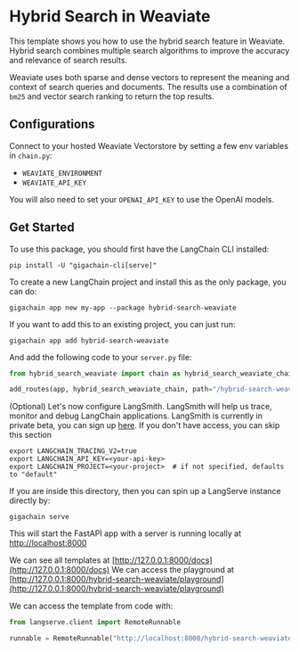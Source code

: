 # Hybrid Search in Weaviate
This template shows you how to use the hybrid search feature in Weaviate. Hybrid search combines multiple search algorithms to improve the accuracy and relevance of search results. 

Weaviate uses both sparse and dense vectors to represent the meaning and context of search queries and documents. The results use a combination of `bm25` and vector search ranking to return the top results. 

##  Configurations
Connect to your hosted Weaviate Vectorstore by setting a few env variables in `chain.py`:

* `WEAVIATE_ENVIRONMENT`
* `WEAVIATE_API_KEY`

You will also need to set your `OPENAI_API_KEY` to use the OpenAI models.

## Get Started 
To use this package, you should first have the LangChain CLI installed:

```shell
pip install -U "gigachain-cli[serve]"
```

To create a new LangChain project and install this as the only package, you can do:

```shell
gigachain app new my-app --package hybrid-search-weaviate
```

If you want to add this to an existing project, you can just run:

```shell
gigachain app add hybrid-search-weaviate
```

And add the following code to your `server.py` file:
```python
from hybrid_search_weaviate import chain as hybrid_search_weaviate_chain

add_routes(app, hybrid_search_weaviate_chain, path="/hybrid-search-weaviate")
```

(Optional) Let's now configure LangSmith. 
LangSmith will help us trace, monitor and debug LangChain applications. 
LangSmith is currently in private beta, you can sign up [here](https://smith.langchain.com/). 
If you don't have access, you can skip this section


```shell
export LANGCHAIN_TRACING_V2=true
export LANGCHAIN_API_KEY=<your-api-key>
export LANGCHAIN_PROJECT=<your-project>  # if not specified, defaults to "default"
```

If you are inside this directory, then you can spin up a LangServe instance directly by:

```shell
gigachain serve
```

This will start the FastAPI app with a server is running locally at 
[http://localhost:8000](http://localhost:8000)

We can see all templates at [http://127.0.0.1:8000/docs](http://127.0.0.1:8000/docs)
We can access the playground at [http://127.0.0.1:8000/hybrid-search-weaviate/playground](http://127.0.0.1:8000/hybrid-search-weaviate/playground)  

We can access the template from code with:

```python
from langserve.client import RemoteRunnable

runnable = RemoteRunnable("http://localhost:8000/hybrid-search-weaviate")
```

